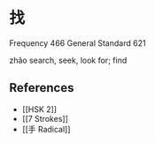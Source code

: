 # 找
Frequency 466
General Standard 621

zhǎo
search, seek, look for; find

## References
- [[HSK 2]]
- [[7 Strokes]]
- [[手 Radical]]